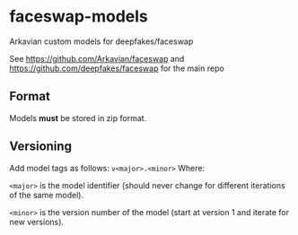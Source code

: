 # faceswap-models
Arkavian custom models for deepfakes/faceswap

See https://github.com/Arkavian/faceswap and https://github.com/deepfakes/faceswap for the main repo
## Format
Models **must** be stored in zip format.

## Versioning
Add model tags as follows:
`v<major>.<minor>`
Where: 

`<major>` is the model identifier (should never change for different iterations of the same model).

`<minor>` is the version number of the model (start at version 1 and iterate for new versions).
